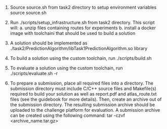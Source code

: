1. Source source.sh from task2 directory to setup environment variables
source source.sh

2. Run ./scripts/setup_infrastructure.sh from task2 directory. This script will:
  a. unzip files containing routes for experiments
  b. install a docker image with toolchaini that should be used to build a solution

3. A solution should be implemented as ./task2/PredictionAlgorithm/libTask1PredictionAlgorithm.so library 

4. To build a solution using the custom toolchain, run 
./scripts/build.sh

5. To evaluate a solution using the custom toolchain, run 
./scripts/evaluate.sh -r <your atlas route>

6. To prepare a submission, place all required files into a directory. 
The submission directory must include C/C++ source files and Makefile(s) required to build your solution as well as report.pdf and atlas_route.txt files (see the guidebook for more details). Then, create an archive out of the submission directory. The resulting submission archive should be uploaded to the challenge platform for evaluation. A submission archive can be created using the following command:
tar -czvf <archive_name.tar.gz> <your submission directory>

